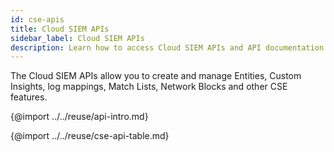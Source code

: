 ```yaml
---
id: cse-apis
title: Cloud SIEM APIs
sidebar_label: Cloud SIEM APIs
description: Learn how to access Cloud SIEM APIs and API documentation.
---
```


The Cloud SIEM APIs allow you to create and manage Entities, Custom Insights, log mappings, Match Lists, Network Blocks and other CSE features.

{@import ../../reuse/api-intro.md}

{@import ../../reuse/cse-api-table.md}
